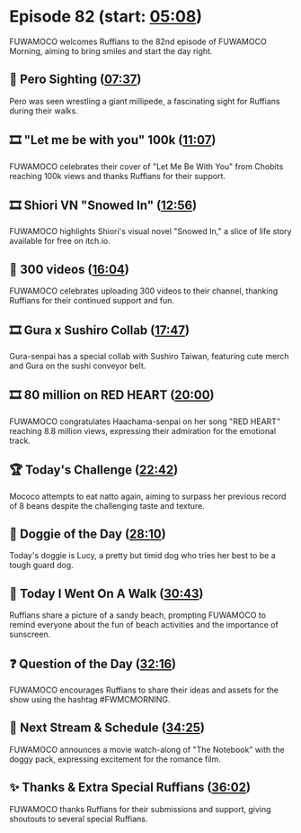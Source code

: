 # Episode 82 (start: [05:08](https://youtu.be/BW7yzCaqTII?t=05m08s))

FUWAMOCO welcomes Ruffians to the 82nd episode of FUWAMOCO Morning, aiming to bring smiles and start the day right.

## 👀 Pero Sighting ([07:37](https://youtu.be/BW7yzCaqTII?t=07m37s))

Pero was seen wrestling a giant millipede, a fascinating sight for Ruffians during their walks.

## 🎞️ "Let me be with you" 100k ([11:07](https://youtu.be/BW7yzCaqTII?t=11m07s))

FUWAMOCO celebrates their cover of "Let Me Be With You" from Chobits reaching 100k views and thanks Ruffians for their support.

## 🎞️ Shiori VN "Snowed In" ([12:56](https://youtu.be/BW7yzCaqTII?t=12m56s))

FUWAMOCO highlights Shiori's visual novel "Snowed In," a slice of life story available for free on itch.io.

## 🎥 300 videos ([16:04](https://youtu.be/BW7yzCaqTII?t=16m04s))

FUWAMOCO celebrates uploading 300 videos to their channel, thanking Ruffians for their continued support and fun.

## 🎞️ Gura x Sushiro Collab ([17:47](https://youtu.be/BW7yzCaqTII?t=17m47s))

Gura-senpai has a special collab with Sushiro Taiwan, featuring cute merch and Gura on the sushi conveyor belt.

## 🎞️ 80 million on RED HEART ([20:00](https://youtu.be/BW7yzCaqTII?t=20m00s))

FUWAMOCO congratulates Haachama-senpai on her song "RED HEART" reaching 8.8 million views, expressing their admiration for the emotional track.

## 🏆 Today's Challenge ([22:42](https://youtu.be/BW7yzCaqTII?t=22m42s))

Mococo attempts to eat natto again, aiming to surpass her previous record of 8 beans despite the challenging taste and texture.

## 🐶 Doggie of the Day ([28:10](https://youtu.be/BW7yzCaqTII?t=28m10s))

Today's doggie is Lucy, a pretty but timid dog who tries her best to be a tough guard dog.

## 🚶 Today I Went On A Walk ([30:43](https://youtu.be/BW7yzCaqTII?t=30m43s))

Ruffians share a picture of a sandy beach, prompting FUWAMOCO to remind everyone about the fun of beach activities and the importance of sunscreen.

## ❓ Question of the Day ([32:16](https://youtu.be/BW7yzCaqTII?t=32m16s))

FUWAMOCO encourages Ruffians to share their ideas and assets for the show using the hashtag #FWMCMORNING.

## 📅 Next Stream & Schedule ([34:25](https://youtu.be/BW7yzCaqTII?t=34m25s))

FUWAMOCO announces a movie watch-along of "The Notebook" with the doggy pack, expressing excitement for the romance film.

## ✨ Thanks & Extra Special Ruffians ([36:02](https://youtu.be/BW7yzCaqTII?t=36m02s))

FUWAMOCO thanks Ruffians for their submissions and support, giving shoutouts to several special Ruffians.
